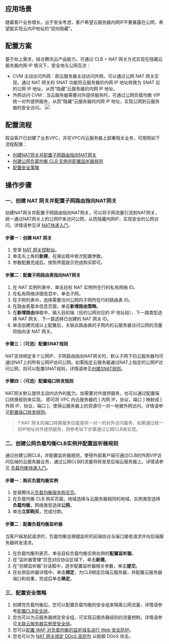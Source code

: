 ## 应用场景
随着客户业务增长，出于安全考虑，客户希望云服务器内网IP不要暴露在公网，希望能实现云内IP地址的“双向隐藏”。

## 配置方案
基于如上需求，结合腾讯云产品能力，可通过 CLB + NAT 网关方式实现在隐藏云服务器内网 IP 情况下，安全地与公网互访：
+ CVM 主动访问外网：即云服务器主动访问外网，可以通过公网 NAT 网关实现。通过 NAT 网关的 SNAT 功能将云服务器的内网 IP 地址转换为 SNAT 后的公网 IP 地址，从而“隐藏”云服务器的内网 IP 地址。
+ 外网访问 CVM：当云服务器需要对外提供服务时，可通过公网负载均衡 VIP 统一对外提供服务，从而“隐藏”云服务器的内网 IP 地址，实现公网到云服务器的安全访问。
![](https://qcloudimg.tencent-cloud.cn/raw/f5a724d63c8fe50f5d47fd64daf17330.png)

## 配置流程
假设客户已创建了业务VPC，并在VPC内云服务器上部署相关业务，可按照如下流程配置：
<dx-steps>
- [创建NAT网关并配置子网路由指向NAT网关](step1)
- [创建公网负载均衡 CLB 实例并配置监听器规则](step2)
- [配置安全策略](step3)
</dx-steps>

## 操作步骤
###  一、创建 NAT 网关并配置子网路由指向NAT网关[](id:step1)
创建NAT网关并配置子网路由指向NAT网关，可以将子网流量引流到NAT网关，统一通过NAT网关上的公网IP来访问公网，从而隐藏内网IP，实现安全的公网访问。详情请参见详 [NAT快速入门](https://cloud.tencent.com/document/product/552/18186)。

#### 步骤一：创建 NAT 网关
1. 登录 [NAT 网关控制台](https://console.cloud.tencent.com/vpc/nat?rid=1)。
2. 单击左上角的**新建**，在弹出框中依次配置参数。
3. 参数配置完成后，按照界面提示完成购买即可。

#### 步骤二：配置子网路由表指向NAT网关
1. 在 NAT 实例列表中，单击目标 NAT 实例所在行的私有网络 ID。
2. 在私有网络详细信息中，单击子网。
3. 在子网列表中，选择需要访问公网的子网所在行的路由表 ID。
4. 在路由表基本信息页面，单击**新增路由策略**。
5. 在**新增路由**弹框中，输入目的端（目的公网对应的 IP 地址段）、下一跳类型选择 NAT 网关、下一跳选择已创建的 NAT 网关 ID。
6. 单击创建完成以上配置后，关联此路由表的子网内的云服务器访问公网的流量将指向该 NAT 网关。

#### 步骤三：（可选）配置SNAT规则
NAT支持绑定多个公网IP，子网路由指向NAT网关时，默认子网下的云服务器均可通过NAT上的所有公网IP访问公网。如需指定云服务器通过NAT上指定的公网IP访问公网，则可以配置SNAT规则，详情请参见[创建SNAT规则](https://cloud.tencent.com/document/product/552/52323#.E5.88.9B.E5.BB.BA-snat-.E8.A7.84.E5.88.99.3Ca-id.3D.22cjgz.22.3E.3C.2Fa.3E)。

#### 步骤四：（可选）配置端口转发规则
NAT网关默认提供主动内访外的能力，如需要对外提供服务，也可以通过配置端口转换规则来实现。
即可将 VPC 内云服务器的 [ 内网 IP，协议，端口 ] 映射成 [ 外网 IP，协议，端口 ]，使得云服务器上的资源可一对一地被外网访问，详情请参见[配置端口转发规则](https://cloud.tencent.com/document/product/552/18176)。
>?  NAT 网关的端口转换服务仅能提供一对一的对外访问服务，如需通过统一的IP地址对外提供服务，则参考如下步骤通过公网CLB来实现。

### 二、创建公网负载均衡CLB实例并配置监听器规则[](id:step2)
通过创建公网CLB，并配置监听器规则，使得外部客户端可通过CLB的外网VIP访问后端的云服务器业务，通过公网CLB的流量将转发至后端云服务器上。详情请参见 [负载均衡快速入门](https://cloud.tencent.com/document/product/214/8975)。
#### 步骤一：购买负载均衡实例
1. 登录腾讯云[负载均衡服务购买页](https://buy.cloud.tencent.com/clb)。
2. 在负载均衡 CLB 购买页面，地域选择与云服务器相同的地域，实例类型选择**负载均衡**，网络类型选择**公网**。
3. 单击**立即购买**，完成付款。

#### 步骤二：配置负载均衡监听器
当客户端发起请求时，负载均衡会根据监听的前端协议与端口接收请求并向后端服务器转发请求。
1. 在负载均衡列表页，单击目标负载均衡实例右侧的**配置监听器**。
2. 在“监听器管理”页签对应协议区域下，单击**新建**。
3. 在“创建监听器”对话框中，逐步配置监听器相关参数，单击**提交**。
4. 在右侧监听器详情中，单击**绑定**，为CLB绑定后端云服务器，并配置云服务器端口和权重，完成后单击**确定**。

### 三、配置安全策略[](id:step3)
1. 创建完负载均衡后，您可以配置负载均衡的安全组来隔离公网流量，详情请参考[配置CLB安全组](https://cloud.tencent.com/document/product/214/14733#.E6.AD.A5.E9.AA.A4.E4.BA.8C.EF.BC.9A.E9.85.8D.E7.BD.AE-clb-.E5.AE.89.E5.85.A8.E7.BB.84)。
2. 您也可以为云服务器绑定安全组，可实现云服务器级别的流量控制，详情请参见[关联云服务器实例至安全组](https://cloud.tencent.com/document/product/215/39791)。
3. 您可以[配置 WAF 对负载均衡的监听域名进行 Web 安全防护](https://cloud.tencent.com/document/product/214/49031)。
4. 您也可以为 [NAT 网关绑定 DDoS 高防包](https://cloud.tencent.com/document/product/552/18185) 以抵御 DDoS 攻击。
